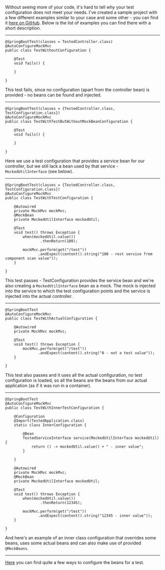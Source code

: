 Without seeing more of your code, it's hard to tell why your test configuration does not meet your needs. I've created a sample project with a few different examples similar to your case and some other - you can find it [here on GitHub][1]. Below is the list of examples you can find there with a short description.

---

    @SpringBootTest(classes = TestedController.class)
    @AutoConfigureMockMvc
    public class TestWithoutConfiguration {
    
        @Test
        void fails() {
    
        }
    
    }

This test fails, since no configuration (apart from the controller bean) is provided - no beans can be found and injected.

---

    @SpringBootTest(classes = {TestedController.class, TestConfiguration.class})
    @AutoConfigureMockMvc
    public class TestWithTestButWithoutMockBeanConfiguration {
    
        @Test
        void fails() {
    
        }
    
    }

Here we use a test configuration that provides a service bean for our controller, but we still lack a bean used by that service - `MockedUtilInterface` (see below).

---

    @SpringBootTest(classes = {TestedController.class, TestConfiguration.class})
    @AutoConfigureMockMvc
    public class TestWithTestConfiguration {
    
        @Autowired
        private MockMvc mockMvc;
        @MockBean
        private MockedUtilInterface mockedUtil;
    
        @Test
        void test() throws Exception {
            when(mockedUtil.value())
                    .thenReturn(100);
    
            mockMvc.perform(get("/test"))
                   .andExpect(content().string("100 - rest service from component scan value"));
        }
    
    }

This test passes - TestConfiguration provides the service bean and we're also creating a `MockedUtilInterface` bean as a mock. The mock is injected into the service to which the test configuration points and the service is injected into the actual controller.

---

    @SpringBootTest
    @AutoConfigureMockMvc
    public class TestWithActualConfiguration {
    
        @Autowired
        private MockMvc mockMvc;
    
        @Test
        void test() throws Exception {
            mockMvc.perform(get("/test"))
                   .andExpect(content().string("0 - not a test value"));
        }
    
    }

This test also passes and it uses all the actual configuration, no test configuration is loaded, so all the beans are the beans from our actual application (as if it was run in a container).

---

    @SpringBootTest
    @AutoConfigureMockMvc
    public class TestWithInnerTestConfiguration {
    
        @Configuration
        @Import(TestedApplication.class)
        static class InnerConfiguration {
    
            @Bean
            TestedServiceInterface service(MockedUtilInterface mockedUtil) {
                return () -> mockedUtil.value() + " - inner value";
            }
    
        }
    
        @Autowired
        private MockMvc mockMvc;
        @MockBean
        private MockedUtilInterface mockedUtil;
    
        @Test
        void test() throws Exception {
            when(mockedUtil.value())
                    .thenReturn(12345);
    
            mockMvc.perform(get("/test"))
                   .andExpect(content().string("12345 - inner value"));
        }
    
    }

And here's an example of an inner class configuration that overrides some beans, uses some actual beans and can also make use of provided `@MockBeans`.

---

[Here][2] you can find quite a few ways to configure the beans for a test.


  [1]: https://github.com/Jonarzz/stack-overflow/tree/63342469
  [2]: https://reflectoring.io/spring-boot-test/